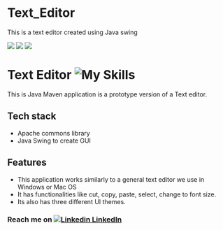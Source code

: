 # Text_Editor
This is a text editor created using Java swing

<img src="https://img.shields.io/badge/Apache-D22128?style=for-the-badge&logo=Apache&logoColor=white"> <img src="https://img.shields.io/badge/apache_maven-C71A36?style=for-the-badge&logo=apachemaven&logoColor=white"> <img src="https://img.shields.io/badge/Java-ED8B00?style=for-the-badge&logo=openjdk&logoColor=white">

# Text Editor ![My Skills](https://skills.thijs.gg/icons?i=java&theme=light)

This is Java Maven application is a prototype version of a Text editor.


## Tech stack
- Apache commons library
- Java Swing to create GUI


## Features

- This application works similarly to a general text editor we use in Windows or Mac OS
- It has functionalities like cut, copy, paste, select, change to font size.
- Its also has three different UI themes.

### Reach me on [![Linkedin](https://i.stack.imgur.com/gVE0j.png) LinkedIn](https://www.linkedin.com/in/devanshusharma10/)
